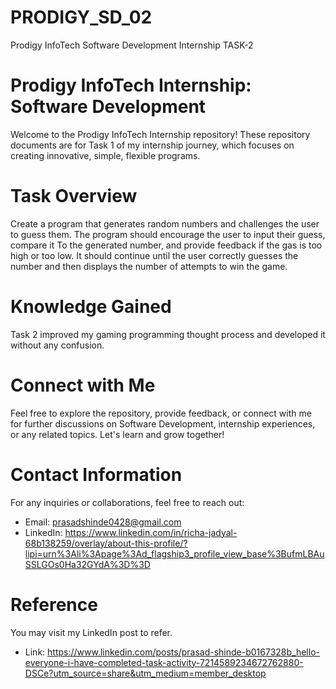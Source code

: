 # PRODIGY_SD_02
Prodigy InfoTech Software Development Internship TASK-2

# Prodigy InfoTech Internship: Software Development
Welcome to the Prodigy InfoTech Internship repository! These repository documents are for Task 1 of my internship journey, which focuses on creating innovative, simple, flexible programs.

# Task Overview
Create a program that generates random numbers and challenges the user to guess them. The program should encourage the user to input their guess, compare it To the generated number, and provide feedback if the gas is too high or too low. It should continue until the user correctly guesses the number and then displays the number of attempts to win the game.

# Knowledge Gained
Task 2 improved my gaming programming thought process and developed it without any confusion.

# Connect with Me
Feel free to explore the repository, provide feedback, or connect with me for further discussions on Software Development, internship experiences, or any related topics. Let's learn and grow together!

# Contact Information
For any inquiries or collaborations, feel free to reach out:
* Email: prasadshinde0428@gmail.com
* LinkedIn: https://www.linkedin.com/in/richa-jadyal-68b138259/overlay/about-this-profile/?lipi=urn%3Ali%3Apage%3Ad_flagship3_profile_view_base%3BufmLBAuSSLGOs0Ha32GYdA%3D%3D

# Reference
You may visit my LinkedIn post to refer.
* Link: https://www.linkedin.com/posts/prasad-shinde-b0167328b_hello-everyone-i-have-completed-task-activity-7214589234672762880-DSCe?utm_source=share&utm_medium=member_desktop 

